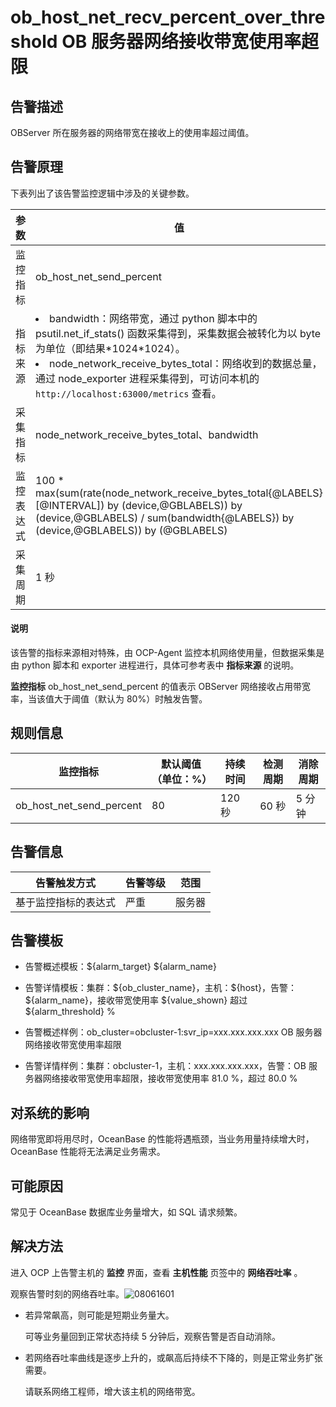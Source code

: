 ob_host_net_recv_percent_over_threshold OB 服务器网络接收带宽使用率超限
==============================================================================

**告警描述**
-----------------------------

OBServer 所在服务器的网络带宽在接收上的使用率超过阈值。

告警原理
-------------------------

下表列出了该告警监控逻辑中涉及的关键参数。

|  参数   |                                                                                                                                                     值                                                                                                                                                     |
|-------|-----------------------------------------------------------------------------------------------------------------------------------------------------------------------------------------------------------------------------------------------------------------------------------------------------------|
| 监控指标  | ob_host_net_send_percent                                                                                                                                                                                                                                                                                  |
| 指标来源  | <li>bandwidth：网络带宽，通过 python 脚本中的 psutil.net_if_stats() 函数采集得到，采集数据会被转化为以 byte 为单位（即结果\*1024\*1024）。   </li><li> node_network_receive_bytes_total：网络收到的数据总量，通过 node_exporter 进程采集得到，可访问本机的 `http://localhost:63000/metrics` 查看。</li>    |
| 采集指标  | node_network_receive_bytes_total、bandwidth                                                                                                                                                                                                                                                                |
| 监控表达式 | 100 \* max(sum(rate(node_network_receive_bytes_total{@LABELS}[@INTERVAL\]) by (device,@GBLABELS)) by (device,@GBLABELS) / sum(bandwidth{@LABELS}) by (device,@GBLABELS)) by (@GBLABELS)                                                                                                                  |
| 采集周期  | 1 秒                                                                                                                                                                                                                                                                                                       |

  <main id="notice" type='explain'>
    <h4>说明</h4>
    <p>该告警的指标来源相对特殊，由 OCP-Agent 监控本机网络使用量，但数据采集是由 python 脚本和 exporter 进程进行，具体可参考表中 <strong>指标来源</strong> 的说明。</p>
  </main>

**监控指标** ob_host_net_send_percent 的值表示 OBServer 网络接收占用带宽率，当该值大于阈值（默认为 80%）时触发告警。

**规则信息**
-----------------------------

|           监控指标           | 默认阈值（单位：%） | 持续时间  | 检测周期 | 消除周期 |
|--------------------------|------------|-------|------|------|
| ob_host_net_send_percent | 80         | 120 秒 | 60 秒 | 5 分钟 |

**告警信息**
-----------------------------

|   告警触发方式   | 告警等级 | 范围  |
|------------|------|-----|
| 基于监控指标的表达式 | 严重   | 服务器 |

**告警模板**
-----------------------------

* 告警概述模板：\${alarm_target} ${alarm_name}

* 告警详情模板：集群：\${ob_cluster_name}，主机：\${host}，告警：\${alarm_name}，接收带宽使用率 \${value_shown} 超过 ${alarm_threshold} %  

* 告警概述样例：ob_cluster=obcluster-1:svr_ip=xxx.xxx.xxx.xxx OB 服务器网络接收带宽使用率超限

* 告警详情样例：集群：obcluster-1，主机：xxx.xxx.xxx.xxx，告警：OB 服务器网络接收带宽使用率超限，接收带宽使用率 81.0 %，超过 80.0 %

**对系统的影响**
-------------------------------

网络带宽即将用尽时，OceanBase 的性能将遇瓶颈，当业务用量持续增大时，OceanBase 性能将无法满足业务需求。

**可能原因**
-----------------------------

常见于 OceanBase 数据库业务量增大，如 SQL 请求频繁。

解决方法
-------------------------

进入 OCP 上告警主机的 **监控** 界面，查看 **主机性能** 页签中的 **网络吞吐率** 。

观察告警时刻的网络吞吐率。![08061601](https://help-static-aliyun-doc.aliyuncs.com/assets/img/zh-CN/9177829261/p302075.png)

* 若异常飙高，则可能是短期业务量大。

  可等业务量回到正常状态持续 5 分钟后，观察告警是否自动消除。
  
* 若网络吞吐率曲线是逐步上升的，或飙高后持续不下降的，则是正常业务扩张需要。

  请联系网络工程师，增大该主机的网络带宽。
  